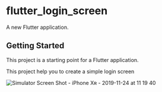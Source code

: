 # flutter_login_screen

A new Flutter application.

## Getting Started

This project is a starting point for a Flutter application.

This project help you to create a simple login screen

![Simulator Screen Shot - iPhone Xʀ - 2019-11-24 at 11 19 40](https://user-images.githubusercontent.com/30828060/69490465-7e0b7580-0eae-11ea-872e-171f7df80a2f.png)

